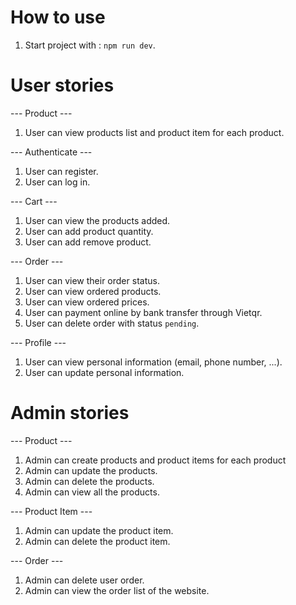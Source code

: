 # How to use

1. Start project with : `npm run dev`.

# User stories
--- Product ---
1. User can view products list and product item for each product.
   
--- Authenticate ---
1. User can register.
1. User can log in.

--- Cart ---
1. User can view the products added.
2. User can add product quantity.
3. User can add remove product.

--- Order ---
1. User can view their order status.
2. User can view ordered products.
3. User can view ordered prices.
4. User can payment online by bank transfer through Vietqr.
5. User can delete order with status `pending`.
   
--- Profile ---
1. User can view personal information (email, phone number, ...).
2. User can update personal information.

# Admin stories
--- Product ---
1. Admin can create products and  product items for each product
2. Admin can update the products.
3. Admin can delete the products.
4. Admin can view all the products.

--- Product Item ---
1. Admin can update the product item.
2. Admin can delete the product item.

--- Order ---
1. Admin can delete user order.
2. Admin can view the order list of the website.


